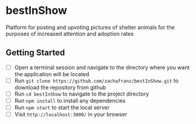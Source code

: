 # bestInShow

Platform for posting and upvoting pictures of shelter animals for the purposes of increased attention and adoption rates

## Getting Started

- [ ] Open a terminal session and navigate to the directory where you want the application will be located
- [ ] Run ```git clone https://github.com/zachafranz/bestInShow.git``` to download the repository from github
- [ ] Run ```cd bestInShow``` to navigate to the project directory
- [ ] Run ```npm install``` to install any dependencies
- [ ] Run ```npm start``` to start the local server
- [ ] Visit ```http://localhost:3000/``` in your browser
